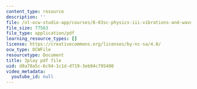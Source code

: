 ```yaml
---
content_type: resource
description: ''
file: /ol-ocw-studio-app/courses/8-03sc-physics-iii-vibrations-and-waves-fall-2016/d8a78a5c6c941c1dd7193eb94c795400_sBKHUPDUI1o.pdf
file_size: 77563
file_type: application/pdf
learning_resource_types: []
license: https://creativecommons.org/licenses/by-nc-sa/4.0/
ocw_type: OCWFile
resourcetype: Document
title: 3play pdf file
uid: d8a78a5c-6c94-1c1d-d719-3eb94c795400
video_metadata:
  youtube_id: null
---
```

